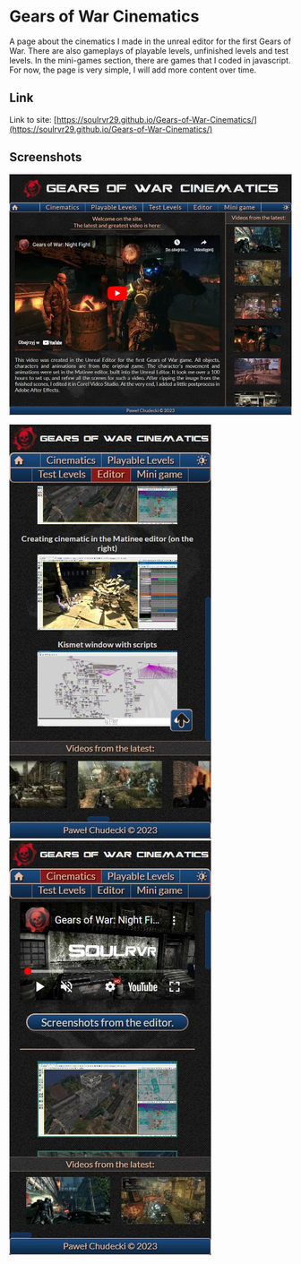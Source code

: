 # Gears of War Cinematics

A page about the cinematics I made in the unreal editor for the first Gears of War. There are also gameplays of playable levels, unfinished levels and test levels. In the mini-games section, there are games that I coded in javascript. For now, the page is very simple, I will add more content over time.

## Link

Link to site: [https://soulrvr29.github.io/Gears-of-War-Cinematics/](https://soulrvr29.github.io/Gears-of-War-Cinematics/)

## Screenshots

![](./screenshot.jpeg)

![](./Screenshot-mobile1.jpg)
![](./Screenshot-mobile2.jpg)
